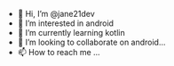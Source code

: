 - 👋 Hi, I’m @jane21dev
- 👀 I’m interested in android
- 🌱 I’m currently learning kotlin
- 💞️ I’m looking to collaborate on android...
- 📫 How to reach me ...

<!---
jane21dev/jane21dev is a ✨ special ✨ repository because its `README.md` (this file) appears on your GitHub profile.
You can click the Preview link to take a look at your changes.
--->
